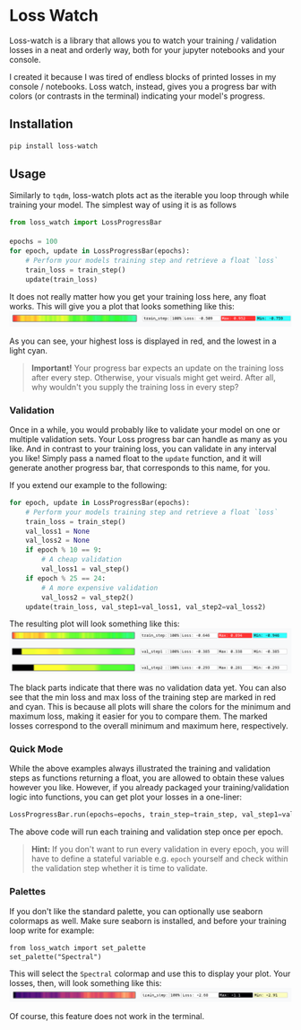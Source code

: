 # Loss Watch
Loss-watch is a library that allows you to watch your training / validation losses in a neat and orderly way, both for your jupyter notebooks and your console. 

I created it because I was tired of endless blocks of printed losses in my console / notebooks. Loss watch, instead, gives you a progress bar with colors (or contrasts in the terminal) indicating your model's progress.

## Installation
```bash
pip install loss-watch
```

## Usage
Similarly to `tqdm`, loss-watch plots act as the iterable you loop through while training your model. The simplest way of using it is as follows

```python
from loss_watch import LossProgressBar

epochs = 100
for epoch, update in LossProgressBar(epochs):
    # Perform your models training step and retrieve a float `loss`
    train_loss = train_step()
    update(train_loss)
```

It does not really matter how you get your training loss here, any float works. This will give you a plot that looks something like this:
![img](images/train_loss_plot_1.png)

As you can see, your highest loss is displayed in red, and the lowest in a light cyan. 

> **Important!**
> Your progress bar expects an update on the training loss after every step. Otherwise, your visuals might get weird. After all, why wouldn't you supply the training loss in every step?

### Validation
Once in a while, you would probably like to validate your model on one or multiple validation sets. Your Loss progress bar can handle as many as you like. And in contrast to your training loss, you can validate in any interval you like! Simply pass a named float to the `update` function, and it will generate another progress bar, that corresponds to this name, for you.

If you extend our example to the following:
```python
for epoch, update in LossProgressBar(epochs):
    # Perform your models training step and retrieve a float `loss`
    train_loss = train_step()
    val_loss1 = None
    val_loss2 = None
    if epoch % 10 == 9:
        # A cheap validation
        val_loss1 = val_step()
    if epoch % 25 == 24:
        # A more expensive validation
        val_loss2 = val_step2()
    update(train_loss, val_step1=val_loss1, val_step2=val_loss2)
```
The resulting plot will look something like this:
![img](images/train_and_val_loss_plot_1.png)

The black parts indicate that there was no validation data yet. You can also see that the min loss and max loss of the training step are marked in red and cyan. This is because all plots will share the colors for the minimum and maximum loss, making it easier for you to compare them. The marked losses correspond to the overall minimum and maximum here, respectively. 

### Quick Mode
While the above examples always illustrated the training and validation steps as functions returning a float, you are allowed to obtain these values however you like. However, if you already packaged your training/validation logic into functions, you can get plot your losses in a one-liner:
```python
LossProgressBar.run(epochs=epochs, train_step=train_step, val_step1=val_step, val_step2=val_step2)
```

The above code will run each training and validation step once per epoch.

> **Hint:** 
> If you don't want to run every validation in every epoch, you will have to define a stateful variable e.g. `epoch` yourself and check within the validation step whether it is time to validate.

### Palettes
If you don't like the standard palette, you can optionally use seaborn colormaps as well. Make sure seaborn is installed, and before your training loop write for example:
```
from loss_watch import set_palette
set_palette("Spectral")
```

This will select the `Spectral` colormap and use this to display your plot. Your losses, then, will look something like this:
![img](images/spectral_palette.png)

Of course, this feature does not work in the terminal.